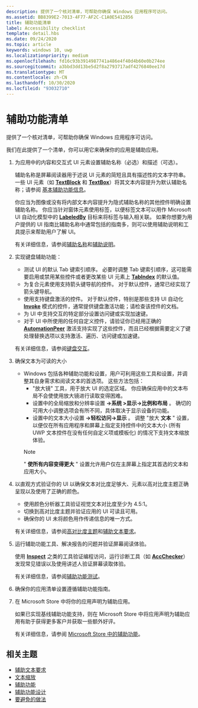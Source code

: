 ```yaml
---
description: 提供了一个核对清单，可帮助你确保 Windows 应用程序可访问。
ms.assetid: BB8399E2-7013-4F77-AF2C-C1A0E5412856
title: 辅助功能清单
label: Accessibility checklist
template: detail.hbs
ms.date: 09/24/2020
ms.topic: article
keywords: windows 10, uwp
ms.localizationpriority: medium
ms.openlocfilehash: fd16c93b3914987741a486e4f40d4b60e0b274ee
ms.sourcegitcommit: a3bbd3dd13be5d2f8a2793717adf4276840ee17d
ms.translationtype: MT
ms.contentlocale: zh-CN
ms.lasthandoff: 10/30/2020
ms.locfileid: "93032710"
---
```

# <a name="accessibility-checklist"></a>辅助功能清单

提供了一个核对清单，可帮助你确保 Windows 应用程序可访问。

我们在此提供了一个清单，你可以用它来确保你的应用是辅助应用。

1. 为应用中的内容和交互式 UI 元素设置辅助名称（必选）和描述（可选）。

    辅助名称是屏幕阅读器用于述说 UI 元素的简短且具有描述性的文本字符串。 一些 UI 元素（如 [**TextBlock**](/uwp/api/Windows.UI.Xaml.Controls.TextBlock) 和 [**TextBox**](/uwp/api/Windows.UI.Xaml.Controls.TextBox)）将其文本内容提升为默认辅助名称；请参阅 [基本辅助功能信息](basic-accessibility-information.md#name_from_inner_text)。

    你应当为图像或没有将内部文本内容提升为隐式辅助名称的其他控件明确设置辅助名称。 你应当针对窗体元素使用标签，以便标签文本可以用作 Microsoft UI 自动化模型中的 [**LabeledBy**](/previous-versions/windows/silverlight/dotnet-windows-silverlight/ms591292(v=vs.95)) 目标来将标签与输入相关联。 如果你想要为用户提供的 UI 指南比辅助名称中通常包括的指南多，则可以使用辅助说明和工具提示来帮助用户了解 UI。

    有关详细信息，请参阅[辅助名称](basic-accessibility-information.md#accessible_name)和[辅助说明](basic-accessibility-information.md)。

2. 实现键盘辅助功能：

    * 测试 UI 的默认 Tab 键索引顺序。 必要时调整 Tab 键索引顺序，这可能需要启用或禁用某些控件或者更改某些 UI 元素上 [**TabIndex**](/uwp/api/windows.ui.xaml.controls.control.tabindex) 的默认值。
    * 为复合元素使用支持箭头键导航的控件。 对于默认控件，通常已经实现了箭头键导航。
    * 使用支持键盘激活的控件。 对于默认控件，特别是那些支持 UI 自动化 [**Invoke**](/uwp/api/Windows.UI.Xaml.Automation.Provider.IInvokeProvider) 模式的控件，通常提供键盘激活功能；请检查该控件的文档。
    * 为 UI 中支持交互的特定部分设置访问键或实现加速键。
    * 对于 UI 中所使用的任何自定义控件，请验证你已经用正确的 [**AutomationPeer**](/uwp/api/Windows.UI.Xaml.Automation.Peers.AutomationPeer) 激活支持实现了这些控件，而且已经根据需要定义了键处理替换选项以支持激活、遍历、访问键或加速键。

    有关详细信息，请参阅[键盘交互](../input/keyboard-interactions.md)。

3. 确保文本为可读的大小

    * Windows 包括各种辅助功能和设置，用户可利用这些工具和设置，并调整其自身需求和阅读文本的首选项。 这些方法包括：
        * "放大镜" 工具，用于放大 UI 的选定区域。 你应确保应用中的文本布局不会使使用放大镜进行读取变得困难。
        * 设置中的全局缩放和分辨率设置 **->系统 >显示->比例和布局** 。 确切的可用大小调整选项会有所不同，具体取决于显示设备的功能。
        * 设置中的文本大小设置 **->轻松访问->显示** 。 调整 "放大 **文本** " 设置，以便仅在所有应用程序和屏幕上指定支持控件中的文本大小 (所有 UWP 文本控件在没有任何自定义项或模板化) 的情况下支持文本缩放体验。
        > [!NOTE]
        > " **使所有内容变得更大** " 设置允许用户仅在主屏幕上指定其首选的文本和应用大小。

4. 以直观方式验证你的 UI 以确保文本对比度足够大、元素以高对比度主题正确呈现以及使用了正确的颜色。

    * 使用颜色分析器工具验证视觉文本对比度至少为 4.5:1。
    * 切换到高对比度主题并验证应用的 UI 可读且可用。
    * 确保你的 UI 未将颜色用作传递信息的唯一方式。

    有关详细信息，请参阅[高对比度主题](high-contrast-themes.md)和[辅助文本要求](accessible-text-requirements.md)。

5. 运行辅助功能工具、解决报告的问题并验证屏幕阅读体验。

    使用 [**Inspect**](/windows/desktop/WinAuto/inspect-objects) 之类的工具验证编程访问，运行诊断工具（如 [**AccChecker**](/windows/desktop/WinAuto/ui-accessibility-checker)）发现常见错误以及使用讲述人验证屏幕读取体验。

    有关详细信息，请参阅[辅助功能测试](accessibility-testing.md)。

6. 确保你的应用清单设置遵循辅助功能指南。

7. 在 Microsoft Store 中将你的应用声明为辅助应用。

    如果已实现基线辅助功能支持，则在 Microsoft Store 中将应用声明为辅助应用有助于获得更多客户并获取一些额外好评。

    有关详细信息，请参阅 [Microsoft Store 中的辅助功能](accessibility-in-the-store.md)。

## <a name="related-topics"></a>相关主题  

* [辅助文本要求](accessible-text-requirements.md)
* [文本缩放](../input/text-scaling.md)
* [辅助功能](accessibility.md)
* [辅助功能设计](./accessibility-overview.md)
* [要避免的做法](practices-to-avoid.md)
